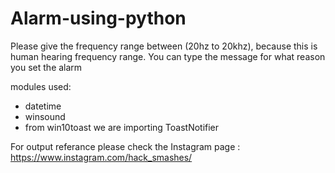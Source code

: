 # Alarm-using-python
Please give the frequency range between (20hz to 20khz), because this is human hearing frequency range.
You can type the message for what reason you set the alarm

modules used:
  - datetime
  - winsound
  - from win10toast we are importing ToastNotifier
  
For output referance please check the Instagram page : https://www.instagram.com/hack_smashes/

